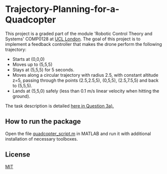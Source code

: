 # Trajectory-Planning-for-a-Quadcopter
This project is a graded part of the module 'Robotic Control Theory and Systems' COMP0128 at [UCL London](https://www.ucl.ac.uk/). The goal of this project is to implement a feedback controller that makes the drone perform the following trajectory:
* Starts at (0,0,0)
* Moves up to (5,5,5)
* Stays at (5,5,5) for 5 seconds.
* Moves along a circular trajectory with radius 2.5, with constant altitude z=5, passing through the
points (2.5,2.5,5), (0,5,5), (2.5,7.5,5) and back to (5,5,5).
* Lands at (5,5,0) safely (less than 0.1 m/s linear velocity when hitting the ground).

The task description is detailed [here in Question 3a).](Task_Description.pdf)

## How to run the package
Open the file [quadcopter_script.m](Implementation/quadcopter_script.m) in MATLAB and run it with additional installation of necessary toolboxes.

## License 
[MIT](LICENSE.md)